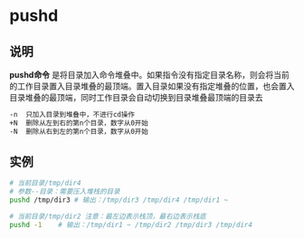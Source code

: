 # pushd

## 说明

**pushd命令** 是将目录加入命令堆叠中。如果指令没有指定目录名称，则会将当前的工作目录置入目录堆叠的最顶端。置入目录如果没有指定堆叠的位置，也会置入目录堆叠的最顶端，同时工作目录会自动切换到目录堆叠最顶端的目录去

```markdown
-n  只加入目录到堆叠中，不进行cd操作
+N  删除从左到右的第n个目录，数字从0开始
-N  删除从右到左的第n个目录，数字从0开始
```

## 实例

```bash
# 当前目录/tmp/dir4
# 参数--目录：需要压入堆栈的目录
pushd /tmp/dir3 # 输出：/tmp/dir3 /tmp/dir4 /tmp/dir1 ~

# 当前目录/tmp/dir2 注意：最左边表示栈顶，最右边表示栈底
pushd -1    # 输出：/tmp/dir1 ~ /tmp/dir2 /tmp/dir3 /tmp/dir4
```
